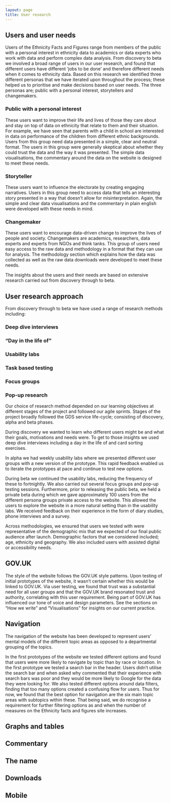 ```yaml
---
layout: page
title: User research
---
```


## Users and user needs  

Users of the Ethnicity Facts and Figures range from members of the public with a personal interest in ethnicity data to academics or data experts who work with data and perform complex data analysis. From discovery to beta we involved a broad range of users in our user research, and found that different users have different ‘jobs to be done’ and therefore different needs when it comes to ethnicity data. Based on this research we identified three different personas that we have iterated upon throughout the process; these helped us to prioritise and make decisions based on user needs. The three personas are; public with a personal interest, storytellers and changemakers. 

### Public with a personal interest

These users want to improve their life and lives of those they care about and stay on top of data on ethnicity that relate to them and their situation. For example, we have seen that parents with a child in school are interested in data on performance of the children from different ethnic backgrounds. Users from this group need data presented in a simple, clear and neutral format. The users in this group were generally skeptical about whether they could trust the data and the way it was presented. The simple data visualisations, the commentary around the data on the website is designed to meet these needs.  

### Storyteller

These users want to influence the electorate by creating engaging narratives. Users in this group need to access data that tells an interesting story presented in a way that doesn’t allow for misinterpretation. Again, the simple and clear data visualisations and the commentary in plain english were developed with these needs in mind.

### Changemaker

These users want to encourage data-driven change to improve the lives of people and society. Changemakers are academics, researchers, data experts and experts from NGOs and think tanks. This group of users need easy access to the raw data and methodology in a format that they can use for analysis. The methodology section which explains  how the data was collected as well as the raw data downloads were developed to meet these needs.

The insights about the users and their needs are based on extensive research carried out from discovery through to beta.

## User research approach

From discovery through to beta we have used a range of research methods including:

### Deep dive interviews 
### “Day in the life of”
### Usability labs
### Task based testing
### Focus groups
### Pop-up research

Our choice of research method depended on our learning objectives at different stages of the project and followed our agile sprints. Stages of the project broadly followed the GDS service life-cycle; consisting of discovery, alpha and beta phases.

During discovery we wanted to learn who different users might be and what their goals, motivations and needs were. To get to those insights we used deep dive interviews including a day in the life of and card sorting exercises. 

In alpha we had weekly usability labs where we presented different user groups with a new version of the prototype. This rapid feedback enabled us to iterate the prototypes at pace and continue to test new options. 
  
During beta we continued the usability labs, reducing the frequency of these to fortnightly. We also carried out several focus groups and pop-up testing sessions. Furthermore, prior to releasing the public beta, we held a private beta during which we gave approximately 100 users from the different persona groups private access to the website. This allowed the users to explore the website in a more natural setting than in the usability labs. We received feedback on their experience in the form of diary studies, phone interviews and a survey. 

Across methodologies, we ensured that users we tested with were representative of the demographic mix that we expected of our final public audience after launch. Demographic factors that we considered included;  age, ethnicity and geography. We also included users with assisted digital or accessibility needs.  

## GOV.UK
The style of the website follows the GOV.UK style patterns. Upon testing of initial prototypes of the website, it wasn’t certain whether this would be linked to GOV.UK. Via user testing, we found that trust was a substantial need for all user groups and that the GOV.UK brand resonated trust and authority, correlating with this user requirement. Being part of GOV.UK has influenced our tone of voice and design parameters. See the sections on “How we write” and “Visualisations” for insights on our current practice. 

## Navigation
The navigation of the website has been developed to represent users’ mental models of the different topic areas as opposed to a departmental grouping of the topics. 

In the first prototypes of the website we tested different options and found that users were more likely to navigate by topic than by race or location. In the first prototype we tested a search bar in the header. Users didn’t utilise the search bar and when asked why commented that their experience with search bars was poor and they would be more likely to Google for the data they were looking for. We also tested different options around data filters, finding that too many options created a confusing flow for users. Thus for now, we found that the best option for navigation are the six main topic areas with subtopics within these. That being said, we do recognise a requirement for further filtering options as and when the number of measures on the  Ethnicity facts and figures site increases.


## Graphs and tables 
## Commentary 
## The name 
## Downloads 
## Mobile 

